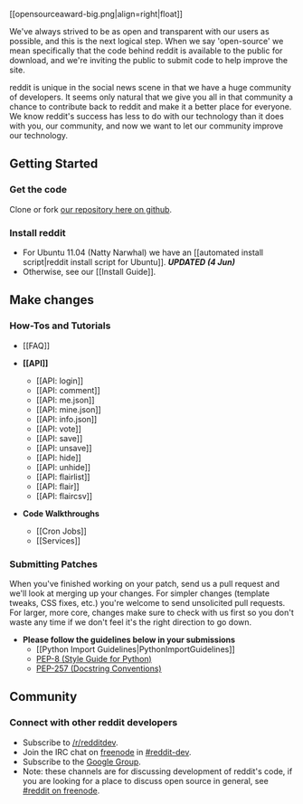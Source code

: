[[opensourceaward-big.png|align=right|float]]




We've always strived to be as open and transparent with our users as possible, and this is the next logical step. When we say 'open-source' we mean specifically that the code behind reddit is available to the public for download, and we're inviting the public to submit code to help improve the site.

reddit is unique in the social news scene in that we have a huge community of developers. It seems only natural that we give you all in that community a chance to contribute back to reddit and make it a better place for everyone. We know reddit's success has less to do with our technology than it does with you, our community, and now we want to let our community improve our technology. 

## Getting Started

### Get the code
Clone or fork [our repository here on github](http://github.com/reddit/reddit).

### Install reddit
* For Ubuntu 11.04 (Natty Narwhal) we have an [[automated install script|reddit install script for Ubuntu]]. ***UPDATED (4 Jun)***
* Otherwise, see our [[Install Guide]].

## Make changes
### How-Tos and Tutorials
- [[FAQ]]
- **[[API]]**
    - [[API: login]]
    - [[API: comment]]
    - [[API: me.json]]
    - [[API: mine.json]]
    - [[API: info.json]]
    - [[API: vote]]
    - [[API: save]]
    - [[API: unsave]]
    - [[API: hide]]
    - [[API: unhide]]
    - [[API: flairlist]]
    - [[API: flair]]
    - [[API: flaircsv]]

- **Code Walkthroughs**
    - [[Cron Jobs]]
    - [[Services]]

### Submitting Patches
When you've finished working on your patch, send us a pull request and we'll look at merging up your changes. For simpler changes (template tweaks, CSS fixes, etc.) you're welcome to send unsolicited pull requests. For larger, more core, changes make sure to check with us first so you don't waste any time if we don't feel it's the right direction to go down.

- **Please follow the guidelines below in your submissions**
    - [[Python Import Guidelines|PythonImportGuidelines]]
    - [PEP-8 (Style Guide for Python)](http://www.python.org/dev/peps/pep-0008/) 
    - [PEP-257 (Docstring Conventions)](http://www.python.org/dev/peps/pep-0257/)

## Community
### Connect with other reddit developers
* Subscribe to [/r/redditdev](http://www.reddit.com/r/redditdev).
* Join the IRC chat on [freenode](http://www.freenode.net/) in [#reddit-dev](irc://irc.freenode.net/reddit-dev).
* Subscribe to the [Google Group](http://groups.google.com/group/reddit-dev).
* Note: these channels are for discussing development of reddit's code, if you are looking for a place to discuss open source in general, see [#reddit on freenode](irc://irc.freenode.net/reddit). 